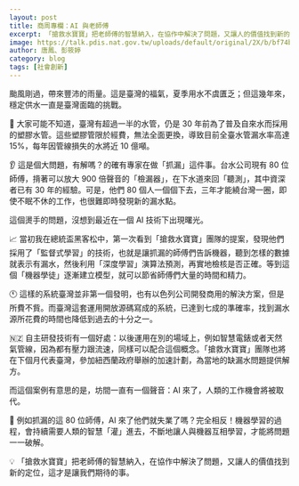 ```yaml
---
layout: post
title: 商周專欄：AI 與老師傅
excerpt: 「搶救水寶寶」把老師傅的智慧納入，在協作中解決了問題，又讓人的價值找到新的定位，這才是讓我們期待的事。
image: https://talk.pdis.nat.gov.tw/uploads/default/original/2X/b/bf74b4534e016990033a3a484b8cd79f12eb4fab.jpg
author: 唐鳳、彭筱婷
category: blog
tags: [社會創新]
---
```


颱風剛過，帶來豐沛的雨量。這是臺灣的福氣，夏季用水不虞匱乏；但這幾年來，穩定供水一直是臺灣面臨的挑戰。

🚰 大家可能不知道，臺灣有超過一半的水管，仍是 30 年前為了普及自來水而採用的塑膠水管。這些塑膠管限於經費，無法全面更換，導致目前全臺水管漏水率高達 15%，每年因管線損失的水將近 10 億噸。

👂 這是個大問題，有解嗎？的確有專家在做「抓漏」這件事。台水公司現有 80 位師傅，揹著可以放大 900 倍聲音的「檢漏器」，在下水道來回「聽測」，其中資深者已有 30 年的經驗。可是，他們 80 個人一個個下去，三年才能繞台灣一圈，即使不眠不休的工作，也很難即時發現新的漏水點。

這個燙手的問題，沒想到最近在一個 AI 技術下出現曙光。

📈  當初我在總統盃黑客松中，第一次看到「搶救水寶寶」團隊的提案，發現他們採用了「監督式學習」的技術，也就是讓抓漏的師傅們告訴機器，聽到怎樣的數據就表示有漏水，然後利用「深度學習」演算法預測，再實地檢核是否正確。等到這個「機器學徒」逐漸建立模型，就可以節省師傅們大量的時間和精力。

🕚 這樣的系統臺灣並非第一個發明，也有以色列公司開發商用的解決方案，但是所費不貲。而臺灣這套運用開放源碼寫成的系統，已達到七成的準確率，找到漏水源所花費的時間也降低到過去的十分之一。

🇳🇿 自主研發技術有一個好處：以後運用在別的場域上，例如智慧電錶或者天然氣管線，因為都有壓力跟流速，同樣可以配合這個概念。「搶救水寶寶」團隊也將在下個月代表臺灣，參加紐西蘭政府舉辦的加速計劃，為當地的缺漏水問題提供解方。

而這個案例有意思的是，坊間一直有一個聲音：AI 來了，人類的工作機會將被取代。

👴 例如抓漏的這 80 位師傅，AI 來了他們就失業了嗎？完全相反！機器學習的過程，會持續需要人類的智慧「灌」進去，不斷地讓人與機器互相學習，才能將問題一一破解。

💡 「搶救水寶寶」把老師傅的智慧納入，在協作中解決了問題，又讓人的價值找到新的定位，這才是讓我們期待的事。
